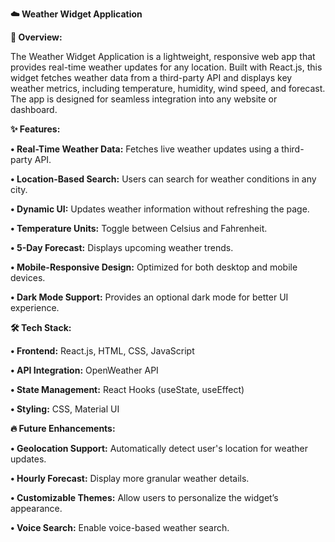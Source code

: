 **☁️ Weather Widget Application**

**🚀 Overview:**

The Weather Widget Application is a lightweight, responsive web app that provides real-time weather updates for any location. Built with React.js, this widget fetches weather data from a third-party API and displays key weather metrics, including temperature, humidity, wind speed, and forecast. The app is designed for seamless integration into any website or dashboard.

**✨ Features:**

**•	Real-Time Weather Data:** Fetches live weather updates using a third-party API.

**•	Location-Based Search:** Users can search for weather conditions in any city.

**•	Dynamic UI:** Updates weather information without refreshing the page.

**•	Temperature Units:** Toggle between Celsius and Fahrenheit.

**•	5-Day Forecast:** Displays upcoming weather trends.

**•	Mobile-Responsive Design:** Optimized for both desktop and mobile devices.

**•	Dark Mode Support:** Provides an optional dark mode for better UI experience.

**🛠️ Tech Stack:**

**•	Frontend:** React.js, HTML, CSS, JavaScript

**•	API Integration:** OpenWeather API

**•	State Management:** React Hooks (useState, useEffect)

**•	Styling:** CSS, Material UI

**🔥 Future Enhancements:**

**•	Geolocation Support:** Automatically detect user's location for weather updates.

**•	Hourly Forecast:** Display more granular weather details.

**•	Customizable Themes:** Allow users to personalize the widget’s appearance.

**•	Voice Search:** Enable voice-based weather search.
